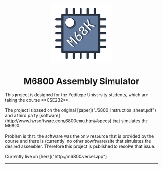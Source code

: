 <p align="center">
  <img src="app/public/blue_chip.svg" alt="M6800" width="200">
</p>
<h1 align="center">M6800 Assembly Simulator</h1>
This project is designed for the Yeditepe University students, which are taking the course **CSE232** .
<br></br>
The project is based on the original [paper]("./6800_Instruction_sheet.pdf") and a third party [software](http://www.hvrsoftware.com/6800emu.htm\#specs)
 that simulates the M6800.
<br></br>
Problem is that, the software was the only resource that is provided by the course and there is (currently) no other sowftware/site that simulates the desired assembler. Therefore this project is published to resolve that issue.
<br></br>
Currently live on [here]("http://m6800.vercel.app")

---
